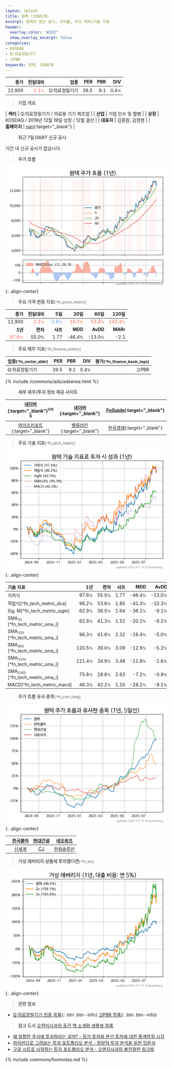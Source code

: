 ```yaml
---
layout: splash
title: 원텍 (336570)
excerpt: 원텍의 최근 공시, 수익률, 주요 재무/기술 지표
header:
  overlay_color: "#333"
  show_overlay_excerpt: false
categories:
- KOSDAQ
- Q:의료정밀기기
- 고PBR
keywords: 원텍, 336570
---
```


| **종가** | **전일대비** | **업종** | **PER** | **PBR** | **DIV** |
| -------: | -----------: | -------: | ------: | ------: | ------: |
| 12,900 | <span style="color: tomato">2.1<small>%</small></span> | Q:의료정밀기기 | 39.5 | 9.1 | 0.4<small>%</small> |

<!-- more -->


> **기업 개요**<a id="company"></a>

| <span style="white-space:nowrap;">**섹터**</span> | Q:의료정밀기기 / 의료용 기기 제조업 |
| <span style="white-space:nowrap;">**산업**</span> | 기업 인수 및 합병 |
| <span style="white-space:nowrap;">**상장**</span> | KOSDAQ / 2019년 12월 19일 상장 / 12월 결산 |
| <span style="white-space:nowrap;">**대표자**</span> | 김종원, 김정현 |
| <span style="white-space:nowrap;">**홈페이지**</span> | [nan](nan){:target="_blank"} |


> **최근 7일 DART 신규 공시**<a id="dart"></a>

기간 내 신규 공시가 없습니다.


> **주가 흐름**<a id="price"></a>

![336570](/stock/images/336570.png){: .align-center}


> **주요 가격 변동 지표**<small>[^fn_price_metric]</small>

| **종가** | **전일대비** | **5일** | **20일** | **60일** | **120일** |
| -------: | -----------: | ------: | -------: | -------: | --------: |
| 12,900 | <span style="color: tomato">2.1<small>%</small></span> | <span style="color: cornflowerblue">-1.8<small>%</small></span> | <span style="color: tomato">16.2<small>%</small></span> | <span style="color: tomato">53.8<small>%</small></span> | <span style="color: tomato">143.4<small>%</small></span> |
| **1년** | **편차** | **샤프** | **MDD** | **AvDD** | **MARr** |
| <span style="color: tomato">97.6<small>%</small></span> | 55.0<small>%</small> | 1.77 | -46.4<small>%</small> | -13.0<small>%</small> | -2.1 |


> **주요 재무 지표**<small>[^fn_finance_metric]</small>

| **업종**<small>[^fn_sector_abbr]</small> | **PER** | **PBR** | **DIV** | **평가**<small>[^fn_finance_basic_tags]</small> |
| :--------------------------------------- | ------: | ------: | ------: | ----------------------------------------------: |
| Q:의료정밀기기 | 39.5 | 9.1 | 0.4<small>%</small> | 고PBR |



{% include /commons/ads/adsense.html %}

> **세부 재무/투자 정보 제공 사이트**

| [네이버](https://m.stock.naver.com/domestic/stock/336570/finance/summary){:target="_blank"}<sup><small>모바일</small></sup> | [네이버](https://finance.naver.com/item/coinfo.naver?code=336570){:target="_blank"} | [FnGuide](https://comp.fnguide.com/SVO2/ASP/SVD_Invest.asp?gicode=A336570&MenuYn=Y){:target="_blank"} |
| :---: | :---: | :---: |
| [와이즈리포트](https://comp.wisereport.co.kr/company/c1040001.aspx?cmp_cd=336570){:target="_blank"} | [밸류라인](https://www.valueline.co.kr/finance/summary/336570){:target="_blank"} | [한국경제](https://markets.hankyung.com/stock/336570/financial-summary){:target="_blank"} |


> **주요 기술 지표**<small>[^fn_tech_metric]</small>


![336570](/stock/images/336570_tech.png){: .align-center}

| **기술 지표** | **1년** | **편차** | **샤프** | **MDD** | **AvDD** |
| :------------ | ------: | -----------: | -------: | ------: | -------: |
| 거치식 | 97.6<small>%</small> | 55.0<small>%</small> | 1.77 | -46.4<small>%</small> | -13.0<small>%</small> |
| 적립식[^fn_tech_metric_dca] | 96.2<small>%</small> | 53.6<small>%</small> | 1.80 | -41.3<small>%</small> | -10.3<small>%</small> |
| Sig. M[^fn_tech_metric_sigm] | 62.9<small>%</small> | 38.5<small>%</small> | 1.64 | -36.1<small>%</small> | -9.1<small>%</small> |
| SMA<small><sub>(5)</sub></small>[^fn_tech_metric_sma_i] | 62.8<small>%</small> | 41.3<small>%</small> | 1.52 | -20.2<small>%</small> | -6.2<small>%</small> |
| SMA<small><sub>(20)</sub></small>[^fn_tech_metric_sma_i] | 96.3<small>%</small> | 41.6<small>%</small> | 2.32 | -16.4<small>%</small> | -5.0<small>%</small> |
| SMA<small><sub>(60)</sub></small>[^fn_tech_metric_sma_i] | 120.5<small>%</small> | 39.0<small>%</small> | 3.09 | -12.9<small>%</small> | -5.2<small>%</small> |
| SMA<small><sub>(120)</sub></small>[^fn_tech_metric_sma_i] | 121.4<small>%</small> | 34.9<small>%</small> | 3.48 | -11.8<small>%</small> | -1.6<small>%</small> |
| SMA<small><sub>(240)</sub></small>[^fn_tech_metric_sma_i] | 75.8<small>%</small> | 28.8<small>%</small> | 2.63 | -7.2<small>%</small> | -0.9<small>%</small> |
| MACD[^fn_tech_metric_macd] | 46.3<small>%</small> | 42.2<small>%</small> | 1.10 | -28.2<small>%</small> | -9.1<small>%</small> |


> **주가 흐름 유사 종목**<a id="corr"></a><small>[^fn_corr_long]</small>

![336570](/stock/images/336570_corr.png){: .align-center}

|       | [한국콜마](/161890/) | [현대건설](/000720/) | [네오위즈](/095660/) |
| :---: | :------------------------------------: | :------------------------------------: | :------------------------------------: |
|       | [신세계](/004170/) | [CJ](/001040/) | [한화솔루션](/009830/) |


> **가상 레버리지 상품에 투자했다면**<a id="2x"></a><small>[^fn_lev]</small>

![336570](/stock/images/336570_2x.png){: .align-center}


> **관련 정보**

- [Q:의료정밀기기 업종 목록](/stats/sector/kosdaq_업종_의료정밀기기_종목/){: .btn .btn--info} [고PBR 목록](/fn/fn_high_pbr/){: .btn .btn--info}

> **참고 도서** [오렌지사과의 출간 책 소개와 샘플북 목록](https://kongdori.tistory.com/691)

- [왜 위험한 주식에 투자하라는 걸까? - 장기 투자와 분산 투자에 대한 통계학적 시각](https://kongdori.tistory.com/421)
- [파이썬으로 그려보는 투자 포트폴리오 분석  - 정량적 투자 분석을 위한 입문서](https://kongdori.tistory.com/643)
- [구글 시트로 시작하는 투자 포트폴리오 분석 - 오렌지사과의 불친절한 워크북](https://kongdori.tistory.com/449)


{% include commons/footnotes.md %}